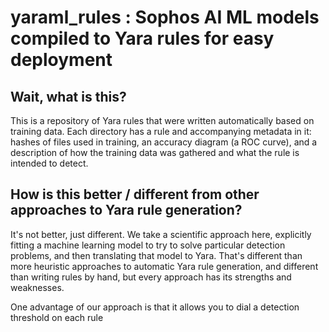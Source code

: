 # yaraml_rules : Sophos AI ML models compiled to Yara rules for easy deployment

## Wait, what is this?

This is a repository of Yara rules that were written automatically based on training data.  Each directory has a rule and accompanying metadata in it: hashes of files used in training, an accuracy diagram (a ROC curve), and a description of how the training data was gathered and what the rule is intended to detect.

## How is this better / different from other approaches to Yara rule generation?

It's not better, just different.  We take a scientific approach here, explicitly fitting a machine learning model to try to solve particular detection problems, and then translating that model to Yara.  That's different than more heuristic approaches to automatic Yara rule generation, and different than writing rules by hand, but every approach has its strengths and weaknesses.

One advantage of our approach is that it allows you to dial a detection threshold on each rule
